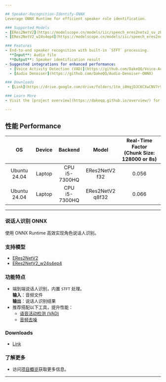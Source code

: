 ```yaml
---

## Speaker-Recognition-Identify-ONNX  
Leverage ONNX Runtime for efficient speaker role identification.

### Supported Models  
- [ERes2NetV2](https://modelscope.cn/models/iic/speech_eres2netv2_sv_zh-cn_16k-common/summary)  
- [ERes2NetV2_w24s4ep4](https://modelscope.cn/models/iic/speech_eres2netv2w24s4ep4_sv_zh-cn_16k-common)  

### Features  
- End-to-end speaker recognition with built-in `STFT` processing.  
  **Input**: Audio file  
  **Output**: Speaker identification result  
- Suggested integrations for enhanced performance:  
  - [Voice Activity Detection (VAD)](https://github.com/DakeQQ/Voice-Activity-Detection-VAD-ONNX)  
  - [Audio Denoiser](https://github.com/DakeQQ/Audio-Denoiser-ONNX)  

### Downloads
 - [Link](https://drive.google.com/drive/folders/1tm_i0HqjDJCKCXwCNV7rS5TW0WG4NcfW?usp=drive_link)

### Learn More  
- Visit the [project overview](https://dakeqq.github.io/overview/) for additional details.

---
```


## 性能 Performance  

| **OS**          | **Device** | **Backend**           | **Model**                   | **Real-Time Factor**<br>(Chunk Size: 128000 or 8s) |
|:----------------:|:----------:|:---------------------:|:---------------------------:|:--------------------------------------------------:|
| Ubuntu 24.04     | Laptop     | CPU<br>i5-7300HQ     | ERes2NetV2<br>f32           | 0.056                                              |
| Ubuntu 24.04     | Laptop     | CPU<br>i5-7300HQ     | ERes2NetV2<br>q8f32         | 0.066                                              |

---

### 说话人识别 ONNX  
使用 ONNX Runtime 高效实现角色说话人识别。

### 支持模型  
- [ERes2NetV2](https://modelscope.cn/models/iic/speech_eres2netv2_sv_zh-cn_16k-common/summary)  
- [ERes2NetV2_w24s4ep4](https://modelscope.cn/models/iic/speech_eres2netv2w24s4ep4_sv_zh-cn_16k-common)  

### 功能特点  
- 端到端说话人识别，内置 `STFT` 处理。  
  **输入**：音频文件  
  **输出**：说话人识别结果  
- 推荐搭配以下工具，提升性能：  
  - [语音活动检测 (VAD)](https://github.com/DakeQQ/Voice-Activity-Detection-VAD-ONNX)  
  - [音频去噪](https://github.com/DakeQQ/Audio-Denoiser-ONNX)  

### Downloads
 - [Link](https://drive.google.com/drive/folders/1tm_i0HqjDJCKCXwCNV7rS5TW0WG4NcfW?usp=drive_link)

### 了解更多  
- 访问[项目概览](https://dakeqq.github.io/overview/)获取更多信息。

---
